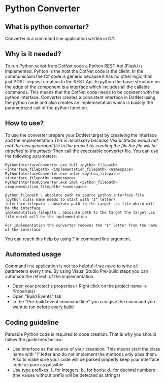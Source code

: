 # Python Converter
## What is python converter?
Converter is a command line application written in C#.
## Why is it needed?
To run Python script from DotNet code a Python REST Api (Flask) is implemented. Pyhton is the host the DotNet code is the client. In the communicaion the C# code is generic because it has no other logic than just POST request creation to the REST Api. In python the basic structure on the edge of the component is a interface which includes all the callable commands. This means that the DotNet code needs to be cosistent with the python interface. Converter creates a consistent interface in DotNet using the python code and also creates an implementation which is basicly the parametrized call of the python function.

## How to use?

To use the converter prepare your DotNet target by createing the interface and the implementation
_This is necessary because Visual Studio would not add the new generated file to the project by creating the file the file will be attached to the project_
Then call the executable converter file. You can use the following parameters:
```
PythonInterfaceConverter.exe full <python_filepath> <interface_filepath> <implementation_filepath> <namespace>
PythonInterfaceConverter.exe inter <python_filepath> <interface_filepath> <namespace>
PythonInterfaceConverter.exe impl <python_filepath> <implementation_filepath> <namespace>

python_filepath : absolute path to source python interface file (python class name needs to start with "I" letter)
interface_filepath : absolute path to the target .cs file which will be the interface
implementation_filepath : absolute path to the target the target .cs file which will be the implementation

For implementation the converter removes the "I" letter from the name of the interface
```
You can reach this help by using ? in command line argument.

## Automated usage

Command line application is not too helpful if we need to write all parameters every time. By using Visual Studio Pre-build steps you can automate the refresh of the implementation:
- Open your project's properties ( Right click on the project name -> Properties)
- Open "Build Events" tab
- In the "Pre-build event command line" you can give the command you want to run before every build

## Coding guideline

Parsable Python code is required to code creation. That is why you should follow the guidelines bellow:
- Use interface as the source of your createion. This means start the class name with "I" letter and do not implement the methods only pass them. Also to make sure your code will be parsed properly keep your interface code as pure as possible.
- Use type prefixes: i_ for integers; b_ for bools; d_ for decimal numbers (the values without prefix will be detected as strings)